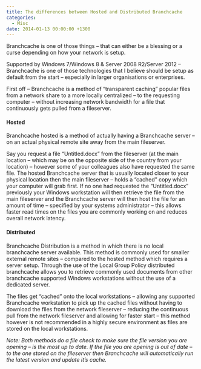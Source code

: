 ```yaml
---
title: The differences between Hosted and Distributed Branchcache
categories:
  - Misc
date: 2014-01-13 00:00:00 +1300
---
```


Branchcache is one of those things – that can either be a blessing or a curse depending on how your network is setup.

Supported by Windows 7/Windows 8 & Server 2008 R2/Server 2012 – Branchcache is one of those technologies that I believe should be setup as default from the start – especially in larger organisations or enterprises.

First off – Branchcache is a method of &#8220;transparent caching&#8221; popular files from a network share to a more locally centralized – to the requesting computer – without increasing network bandwidth for a file that continuously gets pulled from a fileserver.

#### Hosted

Branchcache hosted is a method of actually having a Branchcache server &#8211; on an actual physical remote site away from the main fileserver.

Say you request a file &#8220;Untitled.docx&#8221; from the fileserver (at the main location – which may be on the opposite side of the country from your location) – however some of your colleagues also have requested the same file. The hosted Branchcache server that is usually located closer to your physical location then the main fileserver – holds a &#8220;cached&#8221; copy which your computer will grab first. If no one had requested the &#8220;Untitled.docx&#8221; previously your Windows workstation will then retrieve the file from the main fileserver and the Branchcache server will then host the file for an amount of time – specified by your systems administrator – this allows faster read times on the files you are commonly working on and reduces overall network latency.

#### Distributed

Branchcache Distribution is a method in which there is no local branchcache server available. This method is commonly used for smaller external remote sites – compared to the hosted method which requires a server setup. Through the use of the Local Group Policy distributed branchcache allows you to retrieve commonly used documents from other branchcache supported Windows workstations without the use of a dedicated server.

The files get &#8220;cached&#8221; onto the local workstations – allowing any supported Branchcache workstation to pick up the cached files without having to download the files from the network fileserver – reducing the continuous pull from the network fileserver and allowing for faster start – this method however is not recommended in a highly secure environment as files are stored on the local workstations.

_Note: Both methods do a file check to make sure the file version you are opening – is the most up to date. If the file you are opening is out of date – to the one stored on the fileserver then Branchcache will automatically run the latest version and update it&#8217;s cache._
